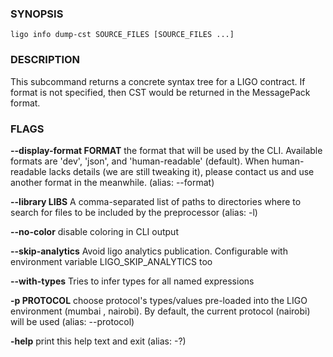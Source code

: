 
### SYNOPSIS
```
ligo info dump-cst SOURCE_FILES [SOURCE_FILES ...]
```

### DESCRIPTION
This subcommand returns a concrete syntax tree for a LIGO contract. If format is not specified, then CST would be returned in the MessagePack format.

### FLAGS
**--display-format FORMAT**
the format that will be used by the CLI. Available formats are 'dev', 'json', and 'human-readable' (default). When human-readable lacks details (we are still tweaking it), please contact us and use another format in the meanwhile. (alias: --format)

**--library LIBS**
A comma-separated list of paths to directories where to search for files to be included by the preprocessor (alias: -l)

**--no-color**
disable coloring in CLI output

**--skip-analytics**
Avoid ligo analytics publication. Configurable with environment variable LIGO_SKIP_ANALYTICS too

**--with-types**
Tries to infer types for all named expressions

**-p PROTOCOL**
choose protocol's types/values pre-loaded into the LIGO environment (mumbai , nairobi). By default, the current protocol (nairobi) will be used (alias: --protocol)

**-help**
print this help text and exit (alias: -?)


